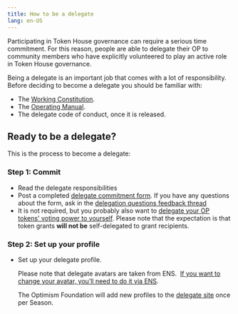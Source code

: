 ```yaml
---
title: How to be a delegate
lang: en-US
---
```

    

Participating in Token House governance can require a serious time commitment. 
For this reason, people are able to delegate their OP to community members who have explicitly volunteered to play an active role in Token House governance. 

Being a delegate is an important job that comes with a lot of responsibility.
Before deciding to become a delegate you should be familiar with:

* The [Working Constitution](https://gov.optimism.io/t/working-constitution-of-the-optimism-collective/55).
* The [Operating Manual](https://github.com/ethereum-optimism/OPerating-manual/blob/main/manual.md).
* The delegate code of conduct, once it is released.


## Ready to be a delegate?

This is the process to become a delegate:

### Step 1: Commit

* Read the delegate responsibilities
* Post a completed [delegate commitment form](https://gov.optimism.io/t/delegate-commitments/235). 
  If you have any questions about the form, ask in the [delegation questions feedback thread](https://gov.optimism.io/t/delegation-questions-feedback-thread/236)
* It is not required, but you probably also want to [delegate your OP tokens' voting power to yourself](https://app.optimism.io/delegates).
  Please note that the expectation is that token grants **will not be** self-delegated to grant recipients.

### Step 2: Set up your profile  

* Set up your delegate profile. 

  Please note that delegate avatars are taken from ENS. 
  [If you want to change your avatar, you’ll need to do it via ENS](https://medium.com/the-ethereum-name-service/step-by-step-guide-to-setting-an-nft-as-your-ens-profile-avatar-3562d39567fc).

  The Optimism Foundation will add new profiles to the [delegate site](https://app.optimism.io/delegates) once per Season. 


